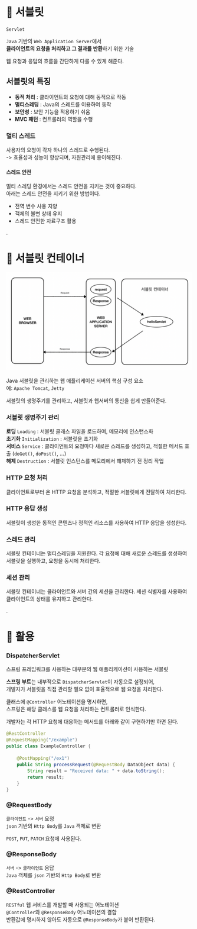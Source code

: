 # 📌 서블릿
`Servlet`

`Java` 기반의 `Web Application Server`에서  
**클라이언트의 요청을 처리하고 그 결과를 반환**하기 위한 기술

웹 요청과 응답의 흐름을 간단하게 다룰 수 있게 해준다.

## 서블릿의 특징

- **동적 처리** : 클라이언트의 요청에 대해 동적으로 작동
- **멀티스레딩** : Java의 스레드를 이용하여 동작
- **보안성** : 보안 기능을 적용하기 쉬움
- **MVC 패턴** : 컨트롤러의 역할을 수행

### 멀티 스레드
사용자의 요청이 각자 하나의 스레드로 수행된다.  
-> 효율성과 성능이 향상되며, 자원관리에 용이해진다.

#### 스레드 안전
멀티 스레딩 환경에서는 스레드 안전을 지키는 것이 중요하다.  
아래는 스레드 안전을 지키기 위한 방법이다.

- 전역 변수 사용 지양
- 객체의 불변 상태 유지
- 스레드 안전한 자료구조 활용

.


# 📌 서블릿 컨테이너

![servlet_container](./img/servlet_container.png)

Java 서블릿을 관리하는 웹 애플리케이션 서버의 핵심 구성 요소  
예: `Apache Tomcat`, `Jetty`

서블릿의 생명주기를 관리하고,
서블릿과 웹서버의 통신을 쉽게 만들어준다.

### 서블릿 생명주기 관리
**로딩** `Loading` : 서블릿 클래스 파일을 로드하여, 메모리에 인스턴스화  
**초기화** `Initialization` : 서블릿을 초기화  
**서비스** `Service` : 클라이언트의 요청마다 새로운 스레드를 생성하고, 적절한 메서드 호출 (`doGet()`, `doPost()`, ...)  
**해제** `Destruction` : 서블릿 인스턴스를 메모리에서 해제하기 전 정리 작업  

### HTTP 요청 처리
클라이언트로부터 온 HTTP 요청을 분석하고, 적절한 서블릿에게 전달하여 처리한다.

### HTTP 응답 생성
서블릿이 생성한 동적인 콘텐츠나 정적인 리소스를 사용하여 HTTP 응답을 생성한다.

### 스레드 관리
서블릿 컨테이너는 멀티스레딩을 지원한다. 
각 요청에 대해 새로운 스레드를 생성하여 서블릿을 실행하고, 요청을 동시에 처리한다.

### 세션 관리
서블릿 컨테이너는 클라이언트와 서버 간의 세션을 관리한다.
세션 식별자를 사용하여 클라이언트의 상태를 유지하고 관리한다.

.

# 📌 활용

### DispatcherServlet
스프링 프레임워크를 사용하는 대부분의 웹 애플리케이션이 사용하는 서블릿  

**스프링 부트**는 내부적으로 `DispatcherServlet`이 자동으로 설정되어,  
개발자가 서블릿을 직접 관리할 필요 없이 효율적으로 웹 요청을 처리한다.

클래스에 `@Controller` 어노테이션을 명시하면,  
스프링은 해당 클래스를 웹 요청을 처리하는 컨트롤러로 인식한다.

개발자는 각 HTTP 요청에 대응하는 메서드를 아래와 같이 구현하기만 하면 된다.


```java
@RestController
@RequestMapping("/example")
public class ExampleController {

    @PostMapping("/ex1")
    public String processRequest(@RequestBody DataObject data) {
        String result = "Received data: " + data.toString();
        return result;
    }
}
```

### @RequestBody
`클라이언트` -> `서버` 요청  
`json` 기반의 `Http Body`를 `Java` 객체로 변환  

`POST`, `PUT`, `PATCH` 요청에 사용된다.  

### @ResponseBody
`서버` -> `클라이언트` 응답  
`Java` 객체를 `json` 기반의 `Http Body`로 변환

### @RestController
`RESTful` 웹 서비스를 개발할 때 사용되는 어노테이션  
`@Controller`와 `@ResponseBody` 어노테이션의 결합  
반환값에 명시하지 않아도 자동으로 `@ResponseBody`가 붙어 반환된다.